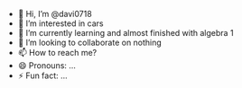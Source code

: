 - 👋 Hi, I’m @davi0718
- 👀 I’m interested in cars
- 🌱 I’m currently learning and almost finished with algebra 1
- 💞️ I’m looking to collaborate on nothing
- 📫 How to reach me?
- 😄 Pronouns: ...
- ⚡ Fun fact: ...

<!---
davi0718/davi0718 is a ✨ special ✨ repository because its `README.md` (this file) appears on your GitHub profile.
You can click the Preview link to take a look at your changes.
--->
